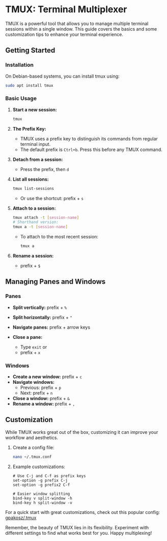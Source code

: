 # TMUX: Terminal Multiplexer

TMUX is a powerful tool that allows you to manage multiple terminal sessions within a single window. This guide covers the basics and some customization tips to enhance your terminal experience.

## Getting Started

### Installation

On Debian-based systems, you can install tmux using:

```bash
sudo apt install tmux
```

### Basic Usage

1. **Start a new session:**
   ```bash
   tmux
   ```

2. **The Prefix Key:**
   - TMUX uses a prefix key to distinguish its commands from regular terminal input.
   - The default prefix is `Ctrl+b`. Press this before any TMUX command.


3. **Detach from a session:**
   - Press the prefix, then `d`

4. **List all sessions:**
   ```bash
   tmux list-sessions
   ```
   - Or use the shortcut: prefix + `s`

5. **Attach to a session:**
   ```bash
   tmux attach -t [session-name]
   # Shorthand version:
   tmux a -t [session-name]
   ```
   - To attach to the most recent session:
     ```bash
     tmux a
     ```

6. **Rename a session:**
   - prefix + `$`

## Managing Panes and Windows

### Panes

- **Split vertically:** prefix + `%`
- **Split horizontally:** prefix + `"`

- **Navigate panes:** prefix + arrow keys
- **Close a pane:** 
  - Type `exit` or
  - prefix + `x`

### Windows

- **Create a new window:** prefix + `c`
- **Navigate windows:** 
  - Previous: prefix + `p`
  - Next: prefix + `n`
- **Close a window:** prefix + `&`
- **Rename a window:** prefix + `,`

## Customization

While TMUX works great out of the box, customizing it can improve your workflow and aesthetics.

1. Create a config file:
   ```bash
   nano ~/.tmux.conf
   ```

2. Example customizations:
   ```
   # Use C-j and C-f as prefix keys
   set-option -g prefix C-j
   set-option -g prefix2 C-f

   # Easier window splitting
   bind-key v split-window -h
   bind-key h split-window -v
   ```

For a quick start with great customizations, check out this popular config: [gpakosz/.tmux](https://github.com/gpakosz/.tmux)

Remember, the beauty of TMUX lies in its flexibility. Experiment with different settings to find what works best for you. Happy multiplexing!
